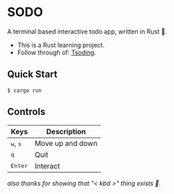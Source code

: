 # SODO

A terminal based interactive todo app, written in Rust 🦀.

- This is a Rust learning project.
- Follow through of: [Tsoding](https://youtu.be/tR6p7ZC7RaU).

## Quick Start
```console
$ cargo run
```
## Controls

|Keys|Description|
|---|---|
|<kbd>w</kbd>, <kbd>s</kbd>|Move up and down|
|<kbd>q</kbd>|Quit|
|<kbd>Enter</kbd>|Interact|

*also thanks for showing that "< kbd >" thing exists 🧡.*

